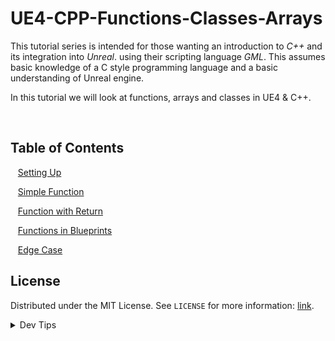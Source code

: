 # UE4-CPP-Functions-Classes-Arrays


<!-- OVERVIEW -->
This tutorial series is intended for those wanting an introduction to *C++* and its integration into *Unreal*. using their scripting language <i>GML</i>. This assumes basic knowledge of a C style programming language and a basic understanding of Unreal engine.

In this tutorial we will look at functions, arrays and classes in UE4 & C++. 


<br>


<!-- TOC -->
## Table of Contents

<kbd></kbd> &nbsp;&nbsp; [Setting Up](setting-up/README.md#user-content-setting-up) <br>

<kbd></kbd> &nbsp;&nbsp; [Simple Function](simple-function/README.md#user-content-simple-function) <br>

<kbd></kbd> &nbsp;&nbsp; [Function with Return](function-return/README.md#user-content-function-with-return) <br>

<kbd></kbd> &nbsp;&nbsp; [Functions in Blueprints](functions-bp/README.md#user-content-functions-in-blueprints) <br>


<kbd></kbd> &nbsp;&nbsp; [Edge Case](edge-case/README.md#user-content-edge-case) <br>

<!-- LICENSE -->
## License
Distributed under the MIT License. See `LICENSE` for more information: [link](LICENSE).

</p>
</details>
<details><summary>Dev Tips</summary>
make git m="add commit message"
</details>